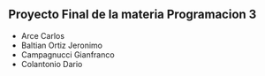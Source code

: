 ## Proyecto Final de la materia Programacion 3

- Arce Carlos
- Baltian Ortiz Jeronimo
- Campagnucci Gianfranco
- Colantonio Dario